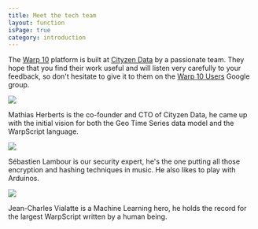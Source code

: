 ```yaml
---
title: Meet the tech team
layout: function
isPage: true
category: introduction
---
```


The [Warp 10](https://twitter.com/warp10io) platform is built at [Cityzen Data](http://twitter.com/CityzenData) by a passionate team. They hope that you find their work useful and will listen very carefully to your feedback, so don't hesitate to give it to them on the [Warp 10 Users](https://groups.google.com/forum/#!forum/warp10-users) Google group.



<div class="row team">
  <img class="left" src="{{ site.baseurl }}/img/herberts.png"/>

  <a style="text-decoration: none;" href="https://twitter.com/herberts">Mathias Herberts</a> is the co-founder and CTO of Cityzen Data, he came up with the initial vision for both the Geo Time Series data model and the WarpScript language.
</div>

<div class="row team">
<img class="left" src="{{ site.baseurl }}/img/finistseb.png"/>

<a style="text-decoration: none;" href="https://twitter.com/finistSeb">Sébastien Lambour</a> is our security expert, he's the one putting all those encryption and hashing techniques in music. He also likes to play with Arduinos.
</div>

<div class="row team">
<img class="left" src="{{ site.baseurl }}/img/theskyswooper.png"/>

<a style="text-decoration: none;" href="https://twitter.com/theskyswooper">Jean-Charles Vialatte</a> is a Machine Learning hero, he holds the record for the largest WarpScript written by a human being.
</div>
